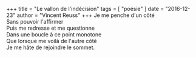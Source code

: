 +++
title = "Le vallon de l'indécision"
tags = [ "poésie" ]
date = "2016-12-23"
author = "Vincent Reuss"
+++
Je me penche d'un côté<br />
Sans pouvoir l'affirmer<br />
Puis me redresse et me questionne<br />
Dans une boucle à ce point monotone<br />
Que lorsque me voilà de l'autre côté<br />
Je me hâte de rejoindre le sommet.